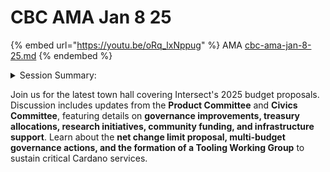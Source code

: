 # CBC AMA Jan 8 25



{% embed url="https://youtu.be/oRq_lxNppug" %}
AMA [cbc-ama-jan-8-25.md](cbc-ama-jan-8-25.md "mention")
{% endembed %}

<details>

<summary>Session Summary:</summary>

The second budget AMA session of the new year provided an update on the budget committee's progress and upcoming governance actions. The session began with an overview of key milestones, including the planned **net change limit** proposal, which aims to set a **maximum withdrawal cap of 350 million ADA** from the treasury for 2025. This limit is designed to maintain fiscal responsibility by aligning with the **treasury replenishment rate** and ensuring sustainable fund management over time. The proposal, scheduled for **on-chain submission around January 20th**, will establish an annual spending cap that remains in place unless superseded by a future governance action.

The discussion also introduced the **five distinct budget proposals** that will be submitted by Intersect, reflecting the preferences expressed by the **DReps at the Constitutional Convention**. These include **Core Development, Research, Innovation, Governance, and Outreach**, each addressing critical aspects of Cardano’s growth and sustainability. By structuring the budget into multiple separate votes, the process allows DReps greater flexibility in deciding which areas receive funding. Additionally, other organizations, such as **Pragma**, are preparing their own independent budget proposals for DRep approval.

A crucial aspect of the discussion revolved around **governance and approval processes**. If the **Plutus and Hard Fork** proceeds as expected, it will unlock the ability to execute **treasury withdrawals** under the new governance framework. In this scenario, DReps will need to approve **both the info actions and corresponding treasury withdrawals** to allocate funds effectively. If the **new constitution** is not yet enacted, the **Interim Constitutional Committee (ICC)** could still approve treasury withdrawals based on prior governance action approvals.

The committee also emphasized **fiscal responsibility**, noting that Intersect’s total **treasury withdrawal request will not exceed 200 million ADA** for 2025, spread across **two equal withdrawals of 100 million ADA**. This allocation includes funding for **Project Catalyst, technical development, marketing, and community initiatives**, while ensuring that a **sufficient reserve remains** for unexpected funding needs.

The session concluded with a discussion on **supporting ecosystem builders** and ensuring long-term sustainability for critical Cardano tooling and infrastructure. This led to the formation of a **Tooling Working Group**, which will evaluate existing projects, identify key infrastructure needs, and determine how to provide continued support to essential services within the ecosystem. The working group is expected to engage with **community developers, service providers, and key stakeholders** to develop a transparent process for funding and maintaining essential Cardano tools.

In addition, the conversation explored potential pathways for **adoption efforts**, particularly within **municipal and corporate sectors**. Recognizing that such initiatives do not currently fall under Intersect’s remit, attendees discussed the possibility of forming **a dedicated adoption working group or regional hubs** that could spearhead these efforts. The need for **clear governance actions** tailored to funding such initiatives was also highlighted, with ongoing discussions about developing **specific governance action types for budget approvals** beyond standard info actions.

The meeting wrapped up with a call for continued engagement, emphasizing that **community input remains critical** in shaping Cardano’s budget and governance processes. Upcoming priorities include finalizing the **Tooling Working Group, refining budget proposals, and preparing for the net change limit governance action**. The session reaffirmed Intersect’s commitment to **ensuring transparency, fiscal responsibility, and sustainable funding mechanisms** for the ecosystem, with an open invitation for community members to participate in the evolving governance framework.

</details>

Join us for the latest town hall covering Intersect's 2025 budget proposals. Discussion includes updates from the **Product Committee** and **Civics Committee**, featuring details on **governance improvements, treasury allocations, research initiatives, community funding, and infrastructure support**. Learn about the **net change limit proposal, multi-budget governance actions, and the formation of a Tooling Working Group** to sustain critical Cardano services.
